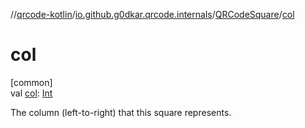 //[qrcode-kotlin](../../../index.md)/[io.github.g0dkar.qrcode.internals](../index.md)/[QRCodeSquare](index.md)/[col](col.md)

# col

[common]\
val [col](col.md): [Int](https://kotlinlang.org/api/latest/jvm/stdlib/kotlin/-int/index.html)

The column (left-to-right) that this square represents.

